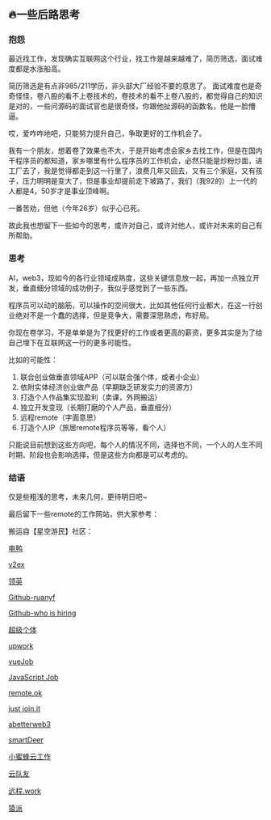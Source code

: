 #

## 🔥一些后路思考

### 抱怨

最近找工作，发现确实互联网这个行业，找工作是越来越难了，简历筛选，面试难度都是水涨船高。

简历筛选是有点非985/211学历，非头部大厂经验不要的意思了。
面试难度也是奇奇怪怪，卷八股的看不上卷技术的，卷技术的看不上卷八股的，都觉得自己的知识是对的，一些问源码的面试官也是很奇怪，你跟他扯源码的函数名，他是一脸懵逼。

哎，爱咋咋地吧，只能努力提升自己，争取更好的工作机会了。

我有一个朋友，想着卷了效果也不大，于是开始考虑会家乡去找工作，但是在国内干程序员的都知道，家乡哪里有什么程序员的工作机会，必然只能是炒粉炒面，进工厂去了，我是觉得都走到这一行里了，浪费几年又回去，又有三个家庭，又有孩子，压力明明是变大了，但是事业却提前走下坡路了，我们（我92的）上一代的人都是4，50岁才是事业顶峰啊。

一番苦劝，但他（今年26岁）似乎心已死。

故此我也想留下一些如今的思考，或许对自己，或许对他人，或许对未来的自己有所帮助。

### 思考

AI，web3，现如今的各行业领域成熟度，这些关键信息放一起，再加一点独立开发，垂直细分领域的成功例子，我似乎感觉到了一些东西。

程序员可以动的脑筋，可以操作的空间很大，比如其他任何行业都大，在这一行创业绝对不是一个蠢的选择，但是竞争大，需要深思熟虑，布好局。

你现在卷学习，不是单单是为了找更好的工作或者更高的薪资，更多其实是为了给自己埋下在互联网这一行的更多可能性。

比如的可能性：

1. 联合创业做垂直领域APP（可以联合强个体，或者小企业）
2. 依附实体经济创业做产品（早期缺乏研发实力的资源方）
3. 打造个人作品集实现盈利（卖课，外网搬运）
4. 独立开发变现（长期打磨的个人产品，垂直细分）
5. 远程remote（字面意思）
6. 打造个人IP（旅居remote程序员等等，看个人）

只能说目前想到这些方向吧，每个人的情况不同，选择也不同，一个人的人生不同时期、阶段也会影响选择，但是这些方向都是可以考虑的。

### 结语

仅是些粗浅的思考，未来几何，更待明日吧~

最后留下一些remote的工作网站，供大家参考：

搬运自【星空游民】社区：

[电鸭](https://eleduck.com/)

[v2ex](https://www.v2ex.com/?tab=jobs)

[领英](https://www.linkedin.com/)

[Github-ruanyf](https://github.com/ruanyf/weekly/issues/2960)

[Github-who is hiring](https://github.com/vercel/next.js/discussions/44541)

[超级个体](https://www.superthem.com/)

[upwork](https://www.upwork.com/)

[vueJob](https://vuejobs.com/jobs)

[JavaScript Job](https://javascriptjob.xyz/)

[remote.ok](https://remoteok.com/)

[just join.it](https://justjoin.it/)

[abetterweb3](https://abetterweb3.notion.site/)

[smartDeer](https://smartdeer.com/)

[小蜜蜂云工作](https://my.xmf.com/job/#/job/index)

[云队友](https://www.duiyou360.com/)

[远程.work](https://yuancheng.work/)

[猿派](https://www.itjob365.com/programmer/#/jobCenter)
